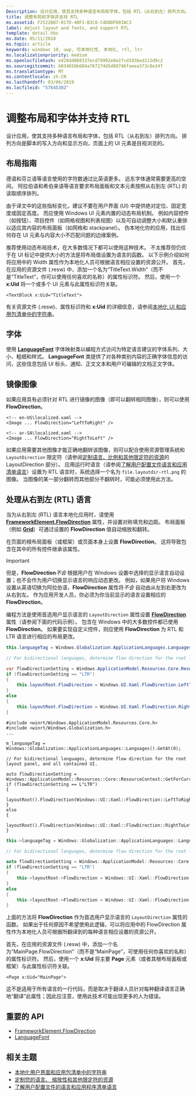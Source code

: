 ```yaml
---
Description: 设计应用，使其支持多种语言布局和字体，包括 RTL（从右到左）排列方向。
title: 调整布局和字体并支持 RTL
ms.assetid: F2522B07-017D-40F1-B3C8-C4D0DFD03AC3
label: Adjust layout and fonts, and support RTL
template: detail.hbs
ms.date: 05/11/2018
ms.topic: article
keywords: windows 10, uwp, 可本地化性, 本地化, rtl, ltr
ms.localizationpriority: medium
ms.openlocfilehash: e428dd068337ecd79992e8e27cd193bed112d9c2
ms.sourcegitcommit: b034650b684a767274d5d88746faeea373c8e34f
ms.translationtype: MT
ms.contentlocale: zh-CN
ms.lasthandoff: 03/06/2019
ms.locfileid: "57645302"
---
```

# <a name="adjust-layout-and-fonts-and-support-rtl"></a>调整布局和字体并支持 RTL
设计应用，使其支持多种语言布局和字体，包括 RTL（从右到左）排列方向。 排列方向是脚本的写入方向和显示方向，页面上的 UI 元素是目视浏览的。

## <a name="layout-guidelines"></a>布局指南
德语和芬兰语等语言使用的字符数通过比英语更多。 远东字体通常需要更高的空间。 阿拉伯语和希伯来语等语言要求布局面板和文本元素按照从右到左 (RTL) 的读取顺序排列。

由于译文中的这些指标变化，建议不要在用户界面 (UI) 中提供绝对定位、固定宽度或固定高度。 而应使用 Windows UI 元素内置的动态布局机制。 例如内容控件（如按钮）、项目控件（如网格视图和列表视图）以及可自动调整大小和默认重排以适应其内容的布局面板（如网格和 stackpanel）。 伪本地化你的应用，找出任何存在 UI 元素与内容大小不匹配问题的边缘案例。

推荐使用动态布局技术，在大多数情况下都可以使用这种技术。 不太推荐但仍优于在 UI 标记中提供大小的方法是将布局值设置为语言的函数。 以下示例介绍如何将应用中的 Width 属性作为本地化人员可根据语言相应设置的资源公开。 首先，在应用的资源文件 (.resw) 中，添加一个名为“TitleText.Width”（而不是“TitleText”，你可以使用任何喜欢的名称）的属性标识符。 然后，使用一个 **x:Uid** 将一个或多个 UI 元素与此属性标识符关联。

```xaml
<TextBlock x:Uid="TitleText">
```

有关资源文件 (.resw)、属性标识符和 **x:Uid** 的详细信息，请参阅[本地化 UI 和应用包清单中的字符串](../../app-resources/localize-strings-ui-manifest.md)。

## <a name="fonts"></a>字体
使用 [**LanguageFont**](/uwp/api/Windows.Globalization.Fonts.LanguageFont?branch=live) 字体映射类以编程方式访问为特定语言建议的字体系列、大小、粗细和样式。 **LanguageFont** 类提供了对各种类别内容的正确字体信息的访问，这些信息包括 UI 标头、通知、正文文本和用户可编辑的文档正文字体。

## <a name="mirroring-images"></a>镜像图像
如果应用具有必须针对 RTL 进行镜像的图像（即可以翻转相同图像），则可以使用 **FlowDirection**。

```xaml
<!-- en-US\localized.xaml -->
<Image ... FlowDirection="LeftToRight" />

<!-- ar-SA\localized.xaml -->
<Image ... FlowDirection="RightToLeft" />
```

如果应用需要其他图像才能正确地翻转该图像，则可以配合使用资源管理系统和 `LayoutDirection` 限定符（请参阅[定制语言、比例和其他限定符的资源](../../app-resources/tailor-resources-lang-scale-contrast.md#layoutdirection)的 LayoutDirection 部分）。 应用运行时语言（请参阅[了解用户配置文件语言和应用清单语言](manage-language-and-region.md)）设置为 RTL 语言时，系统选择一个名为 `file.layoutdir-rtl.png` 的图像。 当图像的某一部分翻转而其他部分不翻转时，可能必须使用此方法。

## <a name="handling-right-to-left-rtl-languages"></a>处理从右到左 (RTL) 语言
当为从右到左 (RTL) 语言本地化应用时，请使用 [**FrameworkElement.FlowDirection**](/uwp/api/Windows.UI.Xaml.FrameworkElement.FlowDirection) 属性，并设置对称填充和边距。 布局面板（例如 [**Grid**](/uwp/api/Windows.UI.Xaml.Controls.Grid?branch=live)）可通过设置的 **FlowDirection** 值自动缩放和翻转。

在页面的根布局面板（或框架）或页面本身上设置 **FlowDirection**。 这将导致包含在其中的所有控件继承该属性。

> [!IMPORTANT]
> 但是，**FlowDirection***不会* 根据用户在 Windows 设置中选择的显示语言自动设置；也不会作为用户切换显示语言的响应动态更改。 例如，如果用户将 Windows 设置从英语切换为阿拉伯语，**FlowDirection** 属性将*不会* 自动由从左到右更改为从右到左。 作为应用开发人员，你必须为你当前显示的语言设置相应的 **FlowDirection**。

编程方法是使用首选用户显示语言的 `LayoutDirection` 属性设置 [**FlowDirection**](/uwp/api/Windows.UI.Xaml.FrameworkElement.FlowDirection) 属性（请参阅下面的代码示例）。 包含在 Windows 中的大多数控件都已使用 **FlowDirection**。 如果要实现自定义控件，则应使用 **FlowDirection** 为 RTL 和 LTR 语言进行相应的布局更改。

```csharp    
this.languageTag = Windows.Globalization.ApplicationLanguages.Languages[0];

// For bidirectional languages, determine flow direction for the root layout panel, and all contained UI.

var flowDirectionSetting = Windows.ApplicationModel.Resources.Core.ResourceContext.GetForCurrentView().QualifierValues["LayoutDirection"];
if (flowDirectionSetting == "LTR")
{
    this.layoutRoot.FlowDirection = Windows.UI.Xaml.FlowDirection.LeftToRight;
}
else
{
    this.layoutRoot.FlowDirection = Windows.UI.Xaml.FlowDirection.RightToLeft;
}
```

```cppwinrt
#include <winrt/Windows.ApplicationModel.Resources.Core.h>
#include <winrt/Windows.Globalization.h>
...

m_languageTag = Windows::Globalization::ApplicationLanguages::Languages().GetAt(0);

// For bidirectional languages, determine flow direction for the root layout panel, and all contained UI.

auto flowDirectionSetting = Windows::ApplicationModel::Resources::Core::ResourceContext::GetForCurrentView().QualifierValues().Lookup(L"LayoutDirection");
if (flowDirectionSetting == L"LTR")
{
    layoutRoot().FlowDirection(Windows::UI::Xaml::FlowDirection::LeftToRight);
}
else
{
    layoutRoot().FlowDirection(Windows::UI::Xaml::FlowDirection::RightToLeft);
}
```

```cpp
this->languageTag = Windows::Globalization::ApplicationLanguages::Languages->GetAt(0);

// For bidirectional languages, determine flow direction for the root layout panel, and all contained UI.

auto flowDirectionSetting = Windows::ApplicationModel::Resources::Core::ResourceContext::GetForCurrentView()->QualifierValues->Lookup("LayoutDirection");
if (flowDirectionSetting == "LTR")
{
    this->layoutRoot->FlowDirection = Windows::UI::Xaml::FlowDirection::LeftToRight;
}
else
{
    this->layoutRoot->FlowDirection = Windows::UI::Xaml::FlowDirection::RightToLeft;
}
```

上面的方法将 **FlowDirection** 作为首选用户显示语言的 `LayoutDirection` 属性的函数。 如果出于任何原因不希望使用此逻辑，可以将应用中的 FlowDirection 属性作为本地化人员可根据所翻译到的每种语言相应设置的资源公开。

首先，在应用的资源文件 (.resw) 中，添加一个名为“MainPage.FlowDirection”（而不是“MainPage”，可使用任何你喜欢的名称）的属性标识符。 然后，使用一个 **x:Uid** 将主要 **Page** 元素（或者其根布局面板或框架）与此属性标识符关联。

```xaml
<Page x:Uid="MainPage">
```

这不是适用于所有语言的一行代码，而是取决于翻译人员针对每种翻译语言正确地“翻译”此属性；因此应注意，使用此技术可能出现更多的人为错误。

## <a name="important-apis"></a>重要的 API
* [FrameworkElement.FlowDirection](/uwp/api/Windows.UI.Xaml.FrameworkElement.FlowDirection)
* [LanguageFont](/uwp/api/Windows.Globalization.Fonts.LanguageFont?branch=live)

## <a name="related-topics"></a>相关主题
* [本地化用户界面和应用包清单中的字符串](../../app-resources/localize-strings-ui-manifest.md)
* [定制您的语言、 缩放性和其他限定符的资源](../../app-resources/tailor-resources-lang-scale-contrast.md)
* [了解用户配置文件的语言和应用程序清单语言](manage-language-and-region.md)